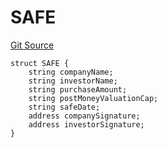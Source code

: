 # SAFE
[Git Source](https://github.com/z0r0z/BaseSAFE/blob/8463caa8b6f6ee53a62f742720b95ca34cb59d7b/src/BaseSAFEV0.sol)


```solidity
struct SAFE {
    string companyName;
    string investorName;
    string purchaseAmount;
    string postMoneyValuationCap;
    string safeDate;
    address companySignature;
    address investorSignature;
}
```

